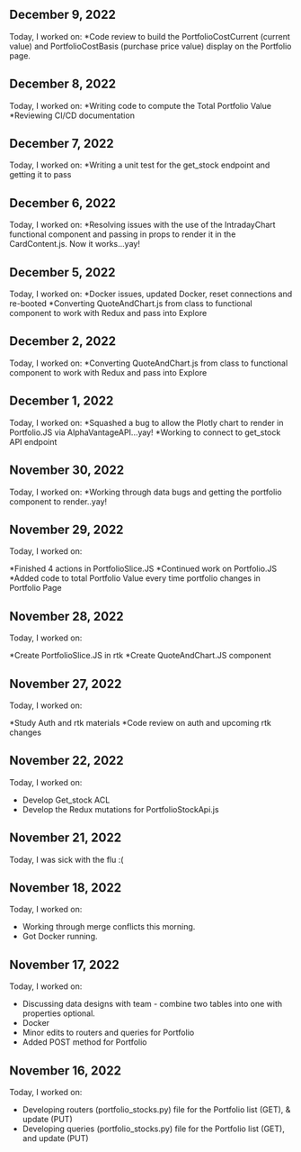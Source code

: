 ## December 9, 2022

Today, I worked on:
*Code review to build the PortfolioCostCurrent (current value) and PortfolioCostBasis (purchase price value) display on the Portfolio page.

## December 8, 2022

Today, I worked on:
*Writing code to compute the Total Portfolio Value
*Reviewing CI/CD documentation

## December 7, 2022

Today, I worked on:
*Writing a unit test for the get_stock endpoint and getting it to pass

## December 6, 2022

Today, I worked on:
*Resolving issues with the use of the IntradayChart functional component and passing in props to render it in the CardContent.js. Now it works...yay!

## December 5, 2022

Today, I worked on:
*Docker issues, updated Docker, reset connections and re-booted
*Converting QuoteAndChart.js from class to functional component to work with Redux and pass into Explore

## December 2, 2022

Today, I worked on:
*Converting QuoteAndChart.js from class to functional component to work with Redux and pass into Explore

## December 1, 2022

Today, I worked on:
*Squashed a bug to allow the Plotly chart to render in Portfolio.JS via AlphaVantageAPI...yay!
*Working to connect to get_stock API endpoint

## November 30, 2022

Today, I worked on:
*Working through data bugs and getting the portfolio component to render..yay!

## November 29, 2022

Today, I worked on:

*Finished 4 actions in PortfolioSlice.JS
*Continued work on Portfolio.JS
*Added code to total Portfolio Value every time portfolio changes in Portfolio Page

## November 28, 2022

Today, I worked on:

*Create PortfolioSlice.JS in rtk
*Create QuoteAndChart.JS component

## November 27, 2022

Today, I worked on:

*Study Auth and rtk materials
*Code review on auth and upcoming rtk changes

## November 22, 2022

Today, I worked on:

* Develop Get_stock ACL
* Develop the Redux mutations for PortfolioStockApi.js

## November 21, 2022

Today, I was sick with the flu :(

## November 18, 2022

Today, I worked on:

* Working through merge conflicts this morning.
* Got Docker running.

## November 17, 2022

Today, I worked on:

* Discussing data designs with team - combine two tables into one with properties optional.
* Docker
* Minor edits to routers and queries for Portfolio
* Added POST method for Portfolio

## November 16, 2022

Today, I worked on:

* Developing routers (portfolio_stocks.py) file for the Portfolio list (GET), & update (PUT)
* Developing queries (portfolio_stocks.py) file for the Portfolio list (GET), and update (PUT)